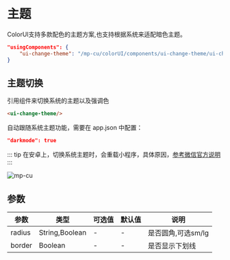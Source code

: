 # 主题

ColorUI支持多款配色的主题方案,也支持根据系统来适配暗色主题。

```json
"usingComponents": {
    "ui-change-theme": "/mp-cu/colorUI/components/ui-change-theme/ui-change-theme"
}
```

## 主题切换

引用组件来切换系统的主题以及强调色

```html
<ui-change-theme/>
```

自动跟随系统主题功能，需要在 app.json 中配置：

```json
"darkmode": true
```

::: tip
在安卓上，切换系统主题时，会重载小程序，具体原因，[参考微信官方说明](https://developers.weixin.qq.com/community/develop/doc/000a88c66f00183d414c9879451400)
:::

![mp-cu](/images/other/theme.png)


## 参数

|  参数  |  类型  |  可选值  |  默认值  |       说明       |
|----------|----------|----------|----------|----------|
| radius | String,Boolean | - | - | 是否圆角,可选sm/lg |
| border | Boolean | - | - | 是否显示下划线 |
